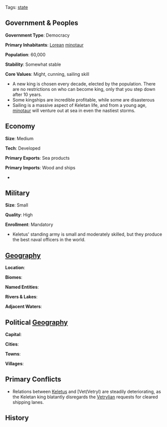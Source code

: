 Tags: [state](States)

## Government & Peoples

**Government Type**: Democracy

**Primary Inhabitants**: [Lorean](Lorean) [minotaur](Minotaur)

**Population**: 60,000

**Stability**: Somewhat stable

**Core Values**: Might, cunning, sailing skill

- A new king is chosen every decade, elected by the population. There are no restrictions on who can become king, only that you step down after 10 years.
- Some kingships are incredible profitable, while some are disasterous
- Sailing is a massive aspect of Keletan life, and from a young age, [minotaur](Minotaur) will venture out at sea in even the nastiest storms.


## Economy

**Size**: Medium

**Tech**: Developed

**Primary Exports**: Sea products

**Primary Imports**: Wood and ships

- 


## Military

**Size**: Small

**Quality**: High

**Enrollment**: Mandatory

- Keletus' standing army is small and moderately skilled, but they produce the best naval officers in the world.


## [Geography](Geography)

**Location**: 

**Biomes**: 

**Named Entities**:

**Rivers & Lakes**: 

**Adjacent Waters**: 


## Political [Geography](Geography)

**Capital**: 

**Cities**: 

**Towns**: 

**Villages**: 


## Primary Conflicts

- Relations between [Keletus](Keletus) and [Vet(Vetryl) are steadily deteriorating, as the Keletan king blatantly disregards the [Vetrylian](Vetryl) requests for cleared shipping lanes.


## History

